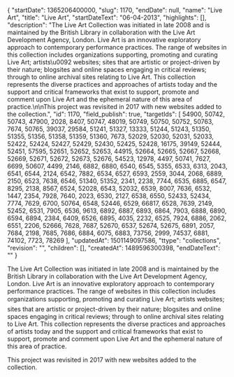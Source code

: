 {
  "startDate": 1365206400000, 
  "slug": 1170, 
  "endDate": null, 
  "name": "Live Art", 
  "title": "Live Art", 
  "startDateText": "06-04-2013", 
  "highlights": [], 
  "description": "The Live Art Collection was initiated in late 2008 and is maintained by the British Library in collaboration with the Live Art Development Agency, London. Live Art is an innovative exploratory approach to contemporary performance practices. The range of websites in this collection includes organizations supporting, promoting and curating Live Art; artists\u0092 websites; sites that are artistic or project-driven by their nature; blogsites and online spaces engaging in critical reviews; through to online archival sites relating to Live Art. This collection represents the diverse practices and approaches of artists today and the support and critical frameworks that exist to support, promote and comment upon Live Art and the ephemeral nature of this area of practice.\n\nThis project was revisited in 2017 with new websites added to the collection.", 
  "id": 1170, 
  "field_publish": true, 
  "targetIds": [
    54900, 
    50742, 
    50743, 
    47900, 
    2028, 
    8407, 
    50747, 
    48019, 
    50749, 
    50750, 
    50752, 
    50763, 
    7674, 
    50765, 
    39037, 
    29584, 
    51241, 
    51327, 
    13333, 
    51244, 
    51243, 
    51350, 
    51355, 
    51356, 
    51358, 
    51359, 
    51360, 
    7673, 
    52029, 
    52030, 
    52031, 
    52033, 
    52422, 
    52424, 
    52427, 
    52429, 
    52430, 
    52425, 
    52428, 
    16175, 
    39149, 
    52444, 
    52451, 
    57595, 
    52651, 
    52652, 
    52653, 
    44915, 
    52664, 
    52665, 
    52667, 
    52668, 
    52669, 
    52671, 
    52672, 
    52673, 
    52676, 
    54523, 
    12978, 
    4497, 
    50741, 
    7627, 
    6699, 
    50607, 
    4499, 
    2146, 
    6882, 
    6880, 
    6540, 
    6545, 
    5355, 
    6533, 
    6313, 
    2043, 
    6541, 
    6544, 
    2124, 
    6542, 
    7882, 
    6534, 
    6527, 
    6593, 
    2559, 
    3044, 
    2068, 
    6889, 
    2150, 
    6523, 
    7638, 
    6546, 
    51340, 
    51352, 
    2341, 
    2238, 
    7744, 
    6535, 
    6885, 
    6547, 
    8295, 
    2138, 
    8567, 
    6524, 
    52028, 
    6543, 
    52032, 
    6539, 
    8007, 
    7636, 
    6532, 
    1447, 
    2354, 
    7928, 
    7640, 
    2023, 
    6530, 
    2127, 
    6538, 
    6550, 
    52433, 
    52434, 
    7774, 
    7629, 
    6700, 
    50764, 
    6548, 
    52446, 
    6529, 
    66817, 
    6528, 
    7639, 
    2149, 
    52452, 
    6531, 
    7905, 
    6536, 
    9613, 
    6892, 
    6887, 
    6893, 
    6864, 
    7903, 
    6888, 
    6890, 
    6594, 
    6894, 
    2384, 
    6409, 
    6526, 
    6895, 
    4035, 
    2232, 
    6525, 
    7924, 
    6886, 
    2062, 
    6551, 
    2206, 
    52666, 
    7628, 
    7687, 
    52670, 
    6537, 
    52674, 
    52675, 
    6891, 
    2057, 
    7684, 
    2198, 
    7685, 
    7686, 
    6884, 
    6075, 
    6883, 
    73756, 
    2999, 
    74537, 
    6881, 
    74102, 
    7723, 
    78269
  ], 
  "updatedAt": 1501149097586, 
  "ttype": "collections", 
  "revision": "", 
  "children": [], 
  "createdAt": 1489596300398, 
  "endDateText": ""
}

The Live Art Collection was initiated in late 2008 and is maintained by the British Library in collaboration with the Live Art Development Agency, London. Live Art is an innovative exploratory approach to contemporary performance practices. The range of websites in this collection includes organizations supporting, promoting and curating Live Art; artists websites; sites that are artistic or project-driven by their nature; blogsites and online spaces engaging in critical reviews; through to online archival sites relating to Live Art. This collection represents the diverse practices and approaches of artists today and the support and critical frameworks that exist to support, promote and comment upon Live Art and the ephemeral nature of this area of practice.

This project was revisited in 2017 with new websites added to the collection.